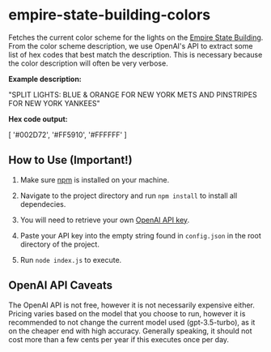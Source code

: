 # empire-state-building-colors
Fetches the current color scheme for the lights on the [Empire State Building](https://www.esbnyc.com). From the color scheme description, we use OpenAI's API to extract some list of hex codes that best match the description. This is necessary because the color description will often be very verbose.

**Example description:**

"SPLIT LIGHTS: BLUE & ORANGE FOR NEW YORK METS AND PINSTRIPES FOR NEW YORK YANKEES"

**Hex code output:**

[ '#002D72', '#FF5910', '#FFFFFF' ]

## How to Use (Important!)
1. Make sure [npm](https://docs.npmjs.com/downloading-and-installing-node-js-and-npm) is installed on your machine.

2. Navigate to the project directory and run `npm install` to install all dependecies.

3. You will need to retrieve your own [OpenAI API key](https://openai.com/blog/openai-api).

4. Paste your API key into the empty string found in `config.json` in the root directory of the project.

5. Run `node index.js` to execute.


## OpenAI API Caveats
The OpenAI API is not free, however it is not necessarily expensive either. Pricing varies based on the model that you choose to run, however it is recommended to not change the current model used (gpt-3.5-turbo), as it on the cheaper end with high accuracy. Generally speaking, it should not cost more than a few cents per year if this executes once per day. 
